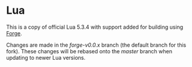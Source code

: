 
# Lua

This is a copy of official Lua 5.3.4 with support added for building using [Forge](https://github.com/cwbaker/forge).

Changes are made in the *forge-v0.0.x* branch (the default branch for this fork).  These changes will be rebased onto the *master* branch when updating to newer Lua versions.
